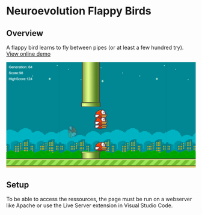 # Neuroevolution Flappy Birds

## Overview
 A flappy bird learns to fly between pipes (or at least a few hundred try).<br/>
[View online demo](https://derwaldi.github.io/neuroevolution-flappy-birds/)

![Screenshot](/doc/screenshot.png) 

## Setup
To be able to access the ressources, the page must be run on a webserver like Apache or use the Live Server extension in Visual Studio Code.
